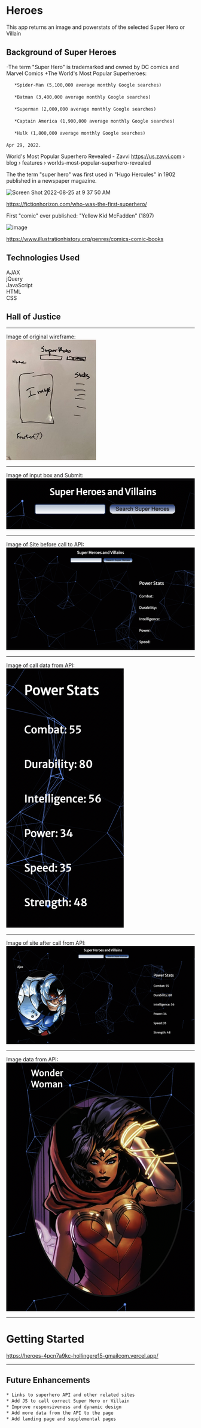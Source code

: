 # Heroes #

This app returns an image and powerstats of the selected Super Hero or Villain

## Background of Super Heroes ##

-The term "Super Hero" is trademarked and owned by DC comics and Marvel Comics
+The World's Most Popular Superheroes:  
       
       *Spider-Man (5,100,000 average monthly Google searches)   
       
       *Batman (3,400,000 average monthly Google searches)  
       
       *Superman (2,000,000 average monthly Google searches)  
       
       *Captain America (1,900,000 average monthly Google searches)  
       
       *Hulk (1,800,000 average monthly Google searches)  
    
    Apr 29, 2022. 

World's Most Popular Superhero Revealed - Zavvi https://us.zavvi.com › blog › features › worlds-most-popular-superhero-revealed  

The the term "super hero" was first used in "Hugo Hercules" in 1902 published in a newspaper magazine.


![Screen Shot 2022-08-25 at 9 37 50 AM](https://user-images.githubusercontent.com/111613075/186679879-9edb7533-0df1-41dc-8887-c34163287858.png)

https://fictionhorizon.com/who-was-the-first-superhero/

First "comic" ever published: "Yellow Kid McFadden" (1897)

![image](https://user-images.githubusercontent.com/111613075/186681968-9454841d-8377-4624-bf04-176f916ae7d5.png)

https://www.illustrationhistory.org/genres/comics-comic-books


## Technologies Used ##
AJAX  
jQuery  
JavaScript  
HTML  
CSS  

## Hall of Justice ##
***
Image of original wireframe:  
![Image of original wireframe](images/wireframe.jpeg)
***
Image of input box and Submit:  
![Image of input box and Submit](images/Screen%20Shot%202022-08-25%20at%2011.14.30%20AM.png)  
***
Image of Site before call to API:  
![Image of Site before call to API](images/Screen%20Shot%202022-08-25%20at%2011.42.48%20AM.png)
***
Image of call data from API:  
![Image of call data from API ](images/Screen%20Shot%202022-08-25%20at%2011.15.05%20AM.png)  
***
Image of site after call from API:  
![Image of site after call from API](images/Screen%20Shot%202022-08-25%20at%2011.16.35%20AM.png)  
***
Image data from API:
![Image data from API](images/Screen%20Shot%202022-08-25%20at%2011.19.52%20AM.png)
***
  
# Getting Started #  

https://heroes-4pcn7a9kc-hollingere15-gmailcom.vercel.app/

***

## Future Enhancements ##
    * Links to superhero API and other related sites 
    * Add JS to call correct Super Hero or Villain 
    * Improve responsiveness and dynamic design  
    * Add more data from the API to the page  
    * Add landing page and supplemental pages 